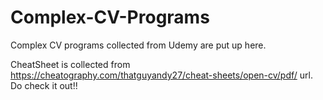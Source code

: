 # Complex-CV-Programs
Complex CV programs collected from Udemy are put up here.

CheatSheet is collected from https://cheatography.com/thatguyandy27/cheat-sheets/open-cv/pdf/ url. Do check it out!!
